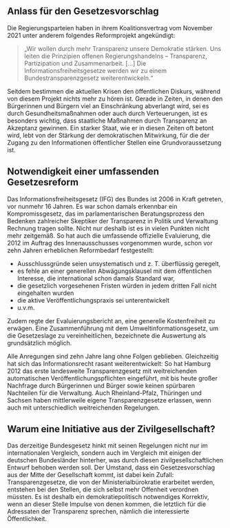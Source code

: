 ## Anlass für den Gesetzesvorschlag

Die Regierungsparteien haben in ihrem Koalitionsvertrag vom November 2021 unter anderem folgendes Reformprojekt angekündigt:

> „Wir wollen durch mehr Transparenz unsere Demokratie stärken. Uns leiten die Prinzipien offenen Regierungshandelns – Transparenz, Partizipation und Zusammenarbeit. […] Die Informationsfreiheitsgesetze werden wir zu einem Bundestransparenzgesetz weiterentwickeln.“

Seitdem bestimmen die aktuellen Krisen den öffentlichen Diskurs, während von diesem Projekt nichts mehr zu hören ist. Gerade in Zeiten, in denen den Bürgerinnen und Bürgern viel an Einschränkung abverlangt wird, sei es durch Gesundheitsmaßnahmen oder auch durch Verteuerungen, ist es besonders wichtig, dass staatliche Maßnahmen durch Transparenz an Akzeptanz gewinnen. Ein starker Staat, wie er in diesen Zeiten oft betont wird, lebt von der Stärkung der demokratischen Mitwirkung, für die der Zugang zu den Informationen öffentlicher Stellen eine Grundvoraussetzung ist.

## Notwendigkeit einer umfassenden Gesetzesreform

Das Informationsfreiheitsgesetz (IFG) des Bundes ist 2006 in Kraft getreten, vor nunmehr 16 Jahren. Es war schon damals erkennbar ein Kompromissgesetz, das im parlamentarischen Beratungsprozess den Bedenken zahlreicher Skeptiker der Transparenz in Politik und Verwaltung Rechnung tragen sollte. Nicht nur deshalb ist es in vielen Punkten nicht mehr zeitgemäß. So hat auch die umfassende offizielle Evaluierung, die 2012 im Auftrag des Innenausschusses vorgenommen wurde, schon vor zehn Jahren erheblichen Reformbedarf festgestellt:

- Ausschlussgründe seien unsystematisch und z. T. überflüssig geregelt,
- es fehle an einer generellen Abwägungsklausel mit dem öffentlichen Interesse, die international schon damals Standard war,
- die gesetzlich vorgesehenen Fristen würden in jedem dritten Fall nicht eingehalten wurden
- die aktive Veröffentlichungspraxis sei unterentwickelt
- u.v.m.

Zudem regte der Evaluierungsbericht an, eine generelle Kostenfreiheit zu erwägen. Eine Zusammenführung mit dem Umweltinformationsgesetz, um die Gesetzeslage zu vereinheitlichen, bezeichnete die Auswertung als grundsätzlich möglich.

Alle Anregungen sind zehn Jahre lang ohne Folgen geblieben. Gleichzeitig hat sich das Informationsrecht rasant weiterentwickelt: So hat Hamburg 2012 das erste landesweite Transparenzgesetz mit weitreichenden automatischen Veröffentlichungspflichten eingeführt, mit bis heute großer Nachfrage durch Bürgerinnen und Bürger sowie keinen spürbaren Nachteilen für die Verwaltung. Auch Rheinland-Pfalz, Thüringen und Sachsen haben mittlerweile eigene Transparenzgesetze erlassen, wenn auch mit unterschiedlich weitreichenden Regelungen.

## Warum eine Initiative aus der Zivilgesellschaft?

Das derzeitige Bundesgesetz hinkt mit seinen Regelungen nicht nur im internationalen Vergleich, sondern auch im Vergleich mit einigen der deutschen Bundesländer hinterher, was durch diesen zivilgesellschaftlichen Entwurf behoben werden soll. Der Umstand, dass ein Gesetzesvorschlag aus der Mitte der Gesellschaft kommt, ist dabei kein Zufall: Transparenzgesetze, die von der Ministerialbürokratie erarbeitet werden, entstehen bei den Stellen, die sich selbst mehr Offenheit verordnen müssten. Es ist deshalb ein demokratiepolitisch notwendiges Korrektiv, wenn an dieser Stelle Impulse von denen kommen, die letztlich für die Adressaten der Transparenz sprechen, nämlich die interessierte Öffentlichkeit.
